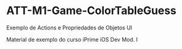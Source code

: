 # ATT-M1-Game-ColorTableGuess
Exemplo de Actions e Propriedades de Objetos UI

Material de exemplo do curso iPrime iOS Dev Mod. I
